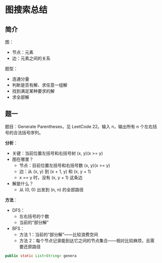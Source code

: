 # 图搜索总结

## 简介
图：
+ 节点：元素
+ 边：元素之间的关系
  
题型：
+ 连通分量
+ 判断是否有解、求任意一组解
+ 找到满足某种要求的解
+ 求全部解

## 题一
题目：Generate Parentheses，见 LeetCode 22。输入 n，输出所有 n 个左右括号的合法括号序列。

**分析**：

+ 关键：当前位置左括号和右括号树 (x, y)(x >= y)
+ 图在哪里？
  + 节点：目前位置左括号和右括号数 (x, y)(x >= y)
  + 边：从 (x, y) 到 (x + 1, y) 和 (x, y + 1)
  + x == y 时，没有 (x, y + 1) 这条边
+ 解是什么？
  + 从 (0, 0) 出发到 (n, n) 的全部路径

**方法**：
+ DFS：
  + 左右括号的个数
  + 当前的“部分解”
+ BFS：
  + 方法 1：当前的“部分解”——比较浪费空间
  + 方法 2：每个节点记录能到达它之间的节点集合——相对比较麻烦，且需要还原路径

```java
public static List<String> genera
```